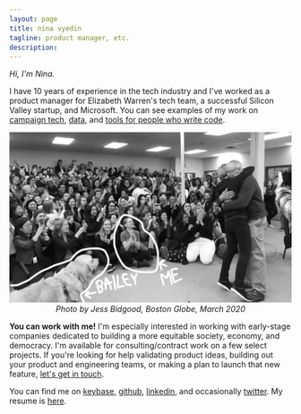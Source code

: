 ```yaml
---
layout: page
title: nina vyedin
tagline: product manager, etc.
description: 
---
```


_Hi, I'm Nina._

I have 10 years of experience in the tech industry and I've worked as a product manager for Elizabeth Warren's tech team, a successful Silicon Valley startup, and Microsoft. You can see examples of my work on [campaign tech](), [data](), and [tools for people who write code]().

<p align="center"><img src="globe_bw.jpeg" alt="Photo by Jess Bidgood, Boston Globe, March 2020" width="700"/><br/>
<i>Photo by Jess Bidgood, Boston Globe, March 2020</i></p>

**You can work with me!**
I'm especially interested in working with early-stage companies dedicated to building a more equitable society, economy, and democracy. I'm available for consulting/contract work on a few select projects. If you're looking for help validating product ideas, building out your product and engineering teams, or making a plan to launch that new feature, [let's get in touch](mailto:nina@vyed.in).

You can find me on [keybase](https://keybase.io/vyedin), [github](https://github.com/vyedin), [linkedin](https://www.linkedin.com/in/vyedin/), and occasionally [twitter](https://twitter.com/vyedin). My resume is [here](nina-resume-2021_2.pdf).
